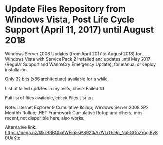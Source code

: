 # Update Files Repository from Windows Vista, Post Life Cycle Support (April 11, 2017) until August 2018

Windows Server 2008 Updates (from April 2017 to August 2018) for Windows Vista with Service Pack 2 installed and updates until May 2017 (Regular Support and WannaCry Emergency Update), for manual or deploy installation.

Only 32 bits (x86 architecture) available for a while.

List of failed updates in my tests, check Failed.txt

Full list of files available, check Files List.txt

Note: Internet Explorer 9 Cumulative Rollup; Windows Server 2008 SP2 Monthly Rollup; .NET Framework Cumulative Rollup and others, most recent, not disponible here, also works.

Alternative link: https://mega.nz/#!krBRBQbb!WEiq5siPS92tkA7WLrOs9n_Na5GGozYoglBy80UaKto
